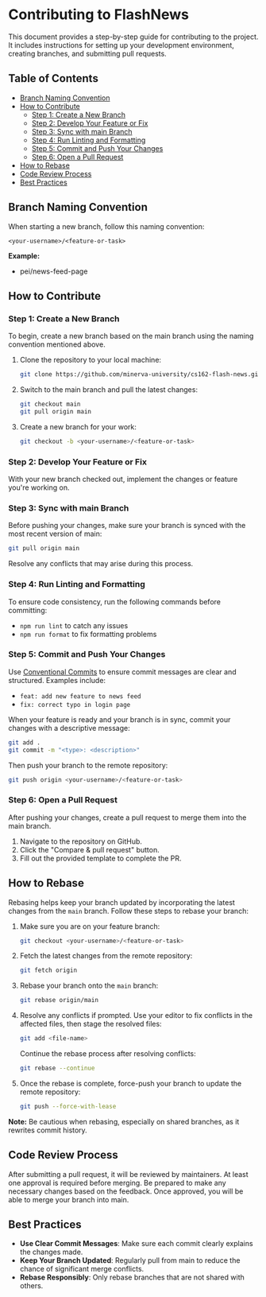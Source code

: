 # Contributing to FlashNews

This document provides a step-by-step guide for contributing to the project. It includes instructions for setting up your development environment, creating branches, and submitting pull requests.

## Table of Contents

- [Branch Naming Convention](#branch-naming-convention)
- [How to Contribute](#how-to-contribute)
  - [Step 1: Create a New Branch](#step-1-create-a-new-branch)
  - [Step 2: Develop Your Feature or Fix](#step-2-develop-your-feature-or-fix)
  - [Step 3: Sync with main Branch](#step-3-sync-with-main-branch)
  - [Step 4: Run Linting and Formatting](#step-4-run-linting-and-formatting)
  - [Step 5: Commit and Push Your Changes](#step-5-commit-and-push-your-changes)
  - [Step 6: Open a Pull Request](#step-6-open-a-pull-request)
- [How to Rebase](#how-to-rebase)
- [Code Review Process](#code-review-process)
- [Best Practices](#best-practices)

## Branch Naming Convention

When starting a new branch, follow this naming convention:

`<your-username>/<feature-or-task>`

**Example:**

- pei/news-feed-page

## How to Contribute

### Step 1: Create a New Branch

To begin, create a new branch based on the main branch using the naming convention mentioned above.

1. Clone the repository to your local machine:
   ```bash
   git clone https://github.com/minerva-university/cs162-flash-news.git
   ```
2. Switch to the main branch and pull the latest changes:
   ```bash
   git checkout main
   git pull origin main
   ```
3. Create a new branch for your work:
   ```bash
   git checkout -b <your-username>/<feature-or-task>
   ```

### Step 2: Develop Your Feature or Fix

With your new branch checked out, implement the changes or feature you're working on.

### Step 3: Sync with main Branch

Before pushing your changes, make sure your branch is synced with the most recent version of main:

```bash
git pull origin main
```

Resolve any conflicts that may arise during this process.

### Step 4: Run Linting and Formatting

To ensure code consistency, run the following commands before committing:

- `npm run lint` to catch any issues
- `npm run format` to fix formatting problems

### Step 5: Commit and Push Your Changes

Use [Conventional Commits](https://www.conventionalcommits.org/en/v1.0.0/) to ensure commit messages are clear and structured. Examples include:

- `feat: add new feature to news feed`
- `fix: correct typo in login page`

When your feature is ready and your branch is in sync, commit your changes with a descriptive message:

```bash
git add .
git commit -m "<type>: <description>"
```
Then push your branch to the remote repository:

```bash
git push origin <your-username>/<feature-or-task>
```

### Step 6: Open a Pull Request

After pushing your changes, create a pull request to merge them into the main branch.

1. Navigate to the repository on GitHub.
2. Click the "Compare & pull request" button.
3. Fill out the provided template to complete the PR.

## How to Rebase

Rebasing helps keep your branch updated by incorporating the latest changes from the `main` branch. Follow these steps to rebase your branch:

1. Make sure you are on your feature branch:
   ```bash
   git checkout <your-username>/<feature-or-task>
   ```
2. Fetch the latest changes from the remote repository:
   ```bash
   git fetch origin
   ```
3. Rebase your branch onto the `main` branch:
   ```bash
   git rebase origin/main
   ```
4. Resolve any conflicts if prompted. Use your editor to fix conflicts in the affected files, then stage the resolved files:
   ```bash
   git add <file-name>
   ```
   Continue the rebase process after resolving conflicts:
   ```bash
   git rebase --continue
   ```
5. Once the rebase is complete, force-push your branch to update the remote repository:
   ```bash
   git push --force-with-lease
   ```

**Note:** Be cautious when rebasing, especially on shared branches, as it rewrites commit history.

## Code Review Process

After submitting a pull request, it will be reviewed by maintainers. At least one approval is required before merging. Be prepared to make any necessary changes based on the feedback. Once approved, you will be able to merge your branch into main.

## Best Practices

- **Use Clear Commit Messages**: Make sure each commit clearly explains the changes made.
- **Keep Your Branch Updated**: Regularly pull from main to reduce the chance of significant merge conflicts.
- **Rebase Responsibly**: Only rebase branches that are not shared with others.
